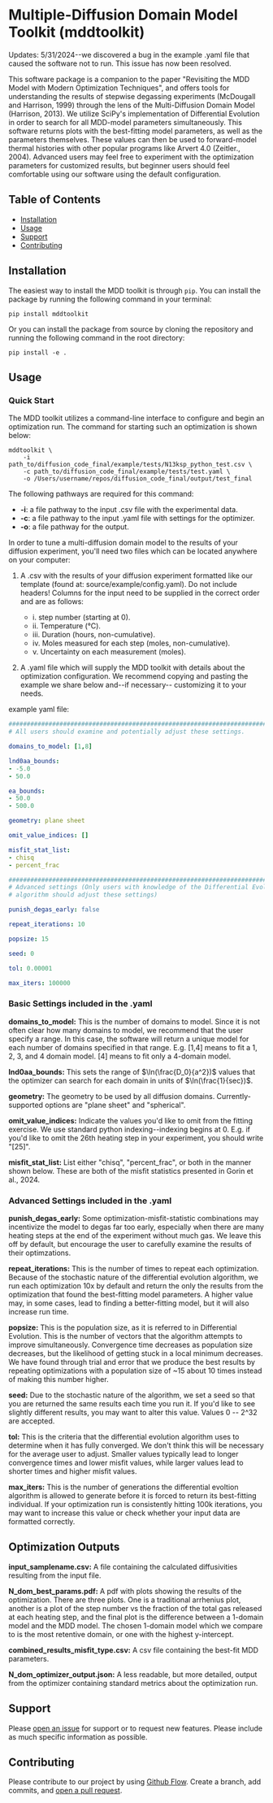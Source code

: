 # Multiple-Diffusion Domain Model Toolkit (mddtoolkit) 
Updates: 5/31/2024--we discovered a bug in the example .yaml file that caused the software not to run. This issue has now been resolved.

This software package is a companion to the paper "Revisiting the MDD Model with Modern Optimization Techniques", and offers tools for understanding the results of stepwise degassing experiments (McDougall and Harrison, 1999) through the lens of the Multi-Diffusion Domain Model (Harrison, 2013). We utilize SciPy's implementation of Differential Evolution in order to search for all MDD-model parameters simultaneously. This software returns plots with the best-fitting model parameters, as well as the parameters themselves. These values can then be used to forward-model thermal histories with other popular programs like Arvert 4.0 (Zeitler., 2004). Advanced users may feel free to experiment with the optimization parameters for customized results, but beginner users should feel comfortable using our software using the default configuration.
## Table of Contents

- [Installation](#installation)
- [Usage](#usage)
- [Support](#support)
- [Contributing](#contributing)

## Installation

The easiest way to install the MDD toolkit is through `pip`. You can install the package by running the following command in your terminal:
```
pip install mddtoolkit
```

Or you can install the package from source by cloning the repository and running the following command in the root directory:
```
pip install -e .
```

## Usage
### Quick Start

The MDD toolkit utilizes a command-line interface to configure and begin an optimization run. The command for starting such an optimization is shown below:


```
mddtoolkit \
    -i path_to/diffusion_code_final/example/tests/N13ksp_python_test.csv \
    -c path_to/diffusion_code_final/example/tests/test.yaml \
    -o /Users/username/repos/diffusion_code_final/output/test_final
```
The following pathways are required for this command: 
* **-i**: a file pathway to the input .csv file with the experimental data.
* **-c**: a file pathway to the input .yaml file with settings for the optimizer.
* **-o**: a file pathway for the output.


In order to tune a multi-diffusion domain model to the results of your diffusion experiment, you'll need two files which can be located anywhere on your computer:
1. A .csv with the results of your diffusion experiment formatted like our template (found at: source/example/config.yaml). Do not include headers! Columns for the input need to be supplied in the correct order and are as follows:
    - i. step number (starting at 0). 
    - ii. Temperature (°C). 
    - iii. Duration (hours, non-cumulative). 
    - iv. Moles measured for each step (moles, non-cumulative). 
    - v. Uncertainty on each measurement (moles). 


2. A .yaml file which will supply the MDD toolkit with details about the optimization configuration.  We recommend copying and pasting the example we share below and--if necessary-- customizing it to your needs.

example yaml file:
```yaml
##################################################################################
# All users should examine and potentially adjust these settings.

domains_to_model: [1,8] 

lnd0aa_bounds: 
- -5.0
- 50.0

ea_bounds: 
- 50.0
- 500.0

geometry: plane sheet

omit_value_indices: []

misfit_stat_list:
- chisq 
- percent_frac 

##################################################################################
# Advanced settings (Only users with knowledge of the Differential Evolution
# algorithm should adjust these settings)

punish_degas_early: false

repeat_iterations: 10

popsize: 15

seed: 0

tol: 0.00001

max_iters: 100000
```
### Basic Settings included in the .yaml

**domains_to_model:** This is the number of domains to model. Since it is not often clear how many domains to model, we recommend that the user specify a range. In this case, the software will return a unique model for each number of domains specified in that range. E.g. [1,4] means to fit a 1, 2, 3, and 4 domain model. [4] means to fit only a 4-domain model.

**lnd0aa_bounds:** This sets the range of $\ln(\frac{D_0}{a^2})$ values that the optimizer can search for each domain in units of $\ln(\frac{1}{sec})$.

**geometry:** The geometry to be used by all diffusion domains. Currently-supported options are "plane sheet" and "spherical".

**omit_value_indices:** Indicate the values you'd like to omit from the fitting exercise. We use standard python indexing--indexing begins at 0. E.g. if you'd like to omit the 26th heating step in your experiment, you should write "[25]".

**misfit_stat_list:** List either "chisq", "percent_frac", or both in the manner shown below. These are both of the misfit statistics presented in Gorin et al., 2024.

### Advanced Settings included in the .yaml

**punish_degas_early:** Some optimization-misfit-statistic combinations may incentivize the model to degas far too early, especially when there are many heating steps at the end of the experiment without much gas. We leave this off by default, but encourage the user to carefully examine the results of their optimzations.

**repeat_iterations:** This is the number of times to repeat each optimization. Because of the stochastic nature of the differential evolution algorithm, we run each optimization 10x by default and return the only the results from the optimization that found the best-fitting model parameters. A higher value may, in some cases, lead to finding a better-fitting model, but it will also increase run time.

**popsize:** This is the population size, as it is referred to in Differential Evolution. This is the number of vectors that the algorithm attempts to improve simultaneously. Convergence time decreases as population size decreases, but the likelihood of getting stuck in a local minimum decreases. We have found through trial and error that we produce the best results by repeating optimizations with a population size of ~15 about 10 times instead of making this number higher.

**seed:** Due to the stochastic nature of the algorithm, we set a seed so that you are returned the same results each time you run it. If you'd like to see slightly different results, you may want to alter this value. Values 0 -- 2^32 are accepted.

**tol:** This is the criteria that the differential evolution algorithm uses to determine when it has fully converged. We don't think this will be necessary for the average user to adjust. Smaller values typically lead to longer convergence times and lower misfit values, while larger values lead to shorter times and higher misfit values.

**max_iters:** This is the number of generations the differential evoltion algorithm is allowed to generate before it is forced to return its best-fitting individual. If your optimization run is consistently hitting 100k iterations, you may want to increase this value or check whether your input data are formatted correctly.


## Optimization Outputs
**input_samplename.csv:** A file containing the calculated diffusivities resulting from the input file.

**N_dom_best_params.pdf:** A pdf with plots showing the results of the optimization. There are three plots. One is a traditional arrhenius plot, another is a plot of the step number vs the fraction of the total gas released at each heating step, and the final plot is the difference between a 1-domain model and the MDD model. The chosen 1-domain model which we compare to is the most retentive domain, or one with the highest y-intercept.

**combined_results_misfit_type.csv:** A csv file containing the best-fit MDD parameters.

**N_dom_optimizer_output.json:** A less readable, but more detailed, output from the optimizer containing standard metrics about the optimization run.


## Support

Please [open an issue](https://github.com/dgorin1/diffusion_code_final/issues/new) for support or to request new features. Please include as much specific information as possible.

## Contributing

Please contribute to our project by using [Github Flow](https://guides.github.com/introduction/flow/). Create a branch, add commits, and [open a pull request](https://github.com/dgorin1/diffusion_code_final/compare/).

